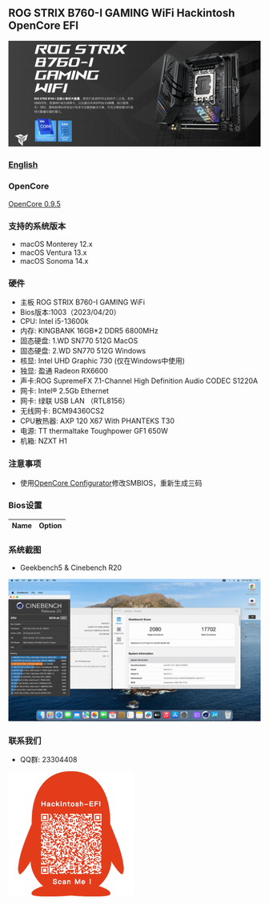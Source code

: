 ## ROG STRIX B760-I GAMING WiFi Hackintosh OpenCore EFI

![image](ScreenShot/ROGB760I.png)

### [English](https://github.com/hackintosh-efi/ROG-STRIX-B760-I-GAMING-OpenCore)

### OpenCore

[OpenCore 0.9.5](https://github.com/acidanthera/OpenCorePkg)

### 支持的系统版本

- macOS Monterey 12.x
- macOS Ventura  13.x
- macOS Sonoma   14.x 

### 硬件

- 主板 ROG STRIX B760-I GAMING WiFi
- Bios版本:1003（2023/04/20）
- CPU: Intel i5-13600k
- 内存: KINGBANK 16GB*2 DDR5 6800MHz
- 固态硬盘: 1.WD SN770 512G MacOS
- 固态硬盘: 2.WD SN770 512G Windows
- 核显: Intel UHD Graphic 730 (仅在Windows中使用)
- 独显: 盈通 Radeon RX6600
- 声卡:ROG SupremeFX 7.1-Channel High Definition Audio CODEC S1220A
- 网卡: Intel® 2.5Gb Ethernet
- 网卡: 绿联 USB LAN （RTL8156）
- 无线网卡: BCM94360CS2
- CPU散热器: AXP 120 X67 With PHANTEKS T30
- 电源: TT thermaltake Toughpower GF1 650W
- 机箱: NZXT H1

### 注意事项

 - 使用[OpenCore Configurator](https://mackie100projects.altervista.org/opencore-configurator/)修改SMBIOS，重新生成三码

### Bios设置

| Name | Option |
| ----- | --- |


### 系统截图

 - Geekbench5 & Cinebench R20
 
![image](ScreenShot/geekbenchR20.jpg)


### 联系我们

 - QQ群: 23304408

![image](ScreenShot/QRCode.png)